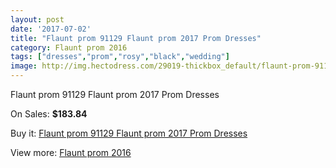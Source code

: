 ```yaml
---
layout: post
date: '2017-07-02'
title: "Flaunt prom 91129 Flaunt prom 2017 Prom Dresses"
category: Flaunt prom 2016
tags: ["dresses","prom","rosy","black","wedding"]
image: http://img.hectodress.com/29019-thickbox_default/flaunt-prom-91129-flaunt-prom-2012-prom-dresses.jpg
---
```

Flaunt prom 91129 Flaunt prom 2017 Prom Dresses

On Sales: **$183.84**
<a href="https://www.hectodress.com/flaunt-prom-2013/13552-flaunt-prom-91129-flaunt-prom-2012-prom-dresses.html"><amp-img layout="responsive" width="600" height="600" src="//img.hectodress.com/29019-thickbox_default/flaunt-prom-91129-flaunt-prom-2012-prom-dresses.jpg" alt="Flaunt prom 91129 Flaunt prom 2017 Prom Dresses 0" /></a>
<a href="https://www.hectodress.com/flaunt-prom-2013/13552-flaunt-prom-91129-flaunt-prom-2012-prom-dresses.html"><amp-img layout="responsive" width="600" height="600" src="//img.hectodress.com/29020-thickbox_default/flaunt-prom-91129-flaunt-prom-2012-prom-dresses.jpg" alt="Flaunt prom 91129 Flaunt prom 2017 Prom Dresses 1" /></a>

Buy it: [Flaunt prom 91129 Flaunt prom 2017 Prom Dresses](https://www.hectodress.com/flaunt-prom-2013/13552-flaunt-prom-91129-flaunt-prom-2012-prom-dresses.html "Flaunt prom 91129 Flaunt prom 2017 Prom Dresses")

View more: [Flaunt prom 2016](https://www.hectodress.com/222-flaunt-prom-2013 "Flaunt prom 2016")